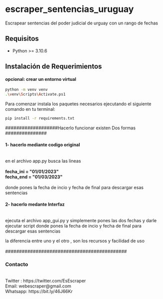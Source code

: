 # escraper_sentencias_uruguay
Escrapear sentencias del poder judicial de urguay con un rango de fechas


## Requisitos

- Python >= 3.10.6

## Instalación de Requerimientos

<h4>opcional: crear un entorno virtual</h4>

```bash
python -m venv venv
.\venv\Scripts\Activate.ps1
```

Para comenzar instala los paquetes necesarios ejecutando el siguiente comando en tu terminal:

```bash
pip install -r requirements.txt
```

###################Hacerlo funcionar existen Dos formas ###############
<h4>1- hacerlo mediante codigo original </h4>
<br>
en el archivo app.py busca las lineas
<br>
<br>
<b>fecha_ini = "01/01/2023"</b>
<br>
<b>fecha_end = "01/03/2023"</b>
<br>
<br>
donde pones la fecha de incio y fecha de final para descargar esas sentencias
<h4>2- hacerlo medante Interfaz </h4>
<br>
ejecuta el archivo app_gui.py y simplemente pones las dos fechas y darle ejecutar script
donde pones la fecha de incio y fecha de final para descargar esas sentencias

la diferencia entre uno y el otro , son los recursos y facilidad de uso
<br>
<br>
############################################


<h3>  Contacto </h3>

<br>
Twitter :  https://twitter.com/EsEscraper <br>
Email:  webescraper@gmail.com <br>
Whatsapp:  https://bit.ly/46J66Kr

